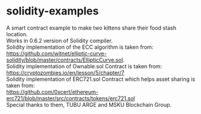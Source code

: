 # solidity-examples
A smart contract example to make two kittens share their food stash location.   
Works in 0.6.2 version of Solidity compiler.  
Solidity implementation of the ECC algorithm is taken from:  
https://github.com/witnet/elliptic-curve-solidity/blob/master/contracts/EllipticCurve.sol.   
Solidity implementation of Ownable.sol Contract is taken from:  
https://cryptozombies.io/en/lesson/5/chapter/7  
Solidity implementation of ERC721.sol Contract which helps asset sharing is taken from:  
https://github.com/0xcert/ethereum-erc721/blob/master/src/contracts/tokens/erc721.sol  
Special thanks to them, TUBU ARGE and MSKU Blockchain Group.
